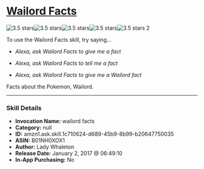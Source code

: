 # [Wailord Facts](http://alexa.amazon.com/#skills/amzn1.ask.skill.1c710624-d689-45b9-8b99-b20647750035)
![3.5 stars](../../images/ic_star_black_18dp_1x.png)![3.5 stars](../../images/ic_star_black_18dp_1x.png)![3.5 stars](../../images/ic_star_black_18dp_1x.png)![3.5 stars](../../images/ic_star_half_black_18dp_1x.png)![3.5 stars](../../images/ic_star_border_black_18dp_1x.png) 2

To use the Wailord Facts skill, try saying...

* *Alexa, ask Wailord Facts to give me a fact*

* *Alexa, ask Wailord Facts to tell me a fact*

* *Alexa, ask Wailord Facts to give me a Wailord fact*

Facts about the Pokemon, Wailord.

***

### Skill Details

* **Invocation Name:** wailord facts
* **Category:** null
* **ID:** amzn1.ask.skill.1c710624-d689-45b9-8b99-b20647750035
* **ASIN:** B01NH0XOX1
* **Author:** Lady Whaleton
* **Release Date:** January 2, 2017 @ 06:49:10
* **In-App Purchasing:** No
